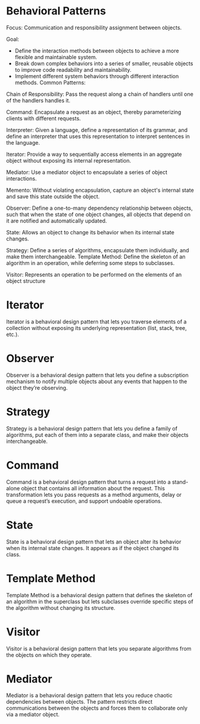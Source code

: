 # Behavioral Patterns

Focus: Communication and responsibility assignment between objects.

Goal:
+ Define the interaction methods between objects to achieve a more flexible and maintainable system.
+ Break down complex behaviors into a series of smaller, reusable objects to improve code readability and maintainability.
+ Implement different system behaviors through different interaction methods.
Common Patterns:

Chain of Responsibility: Pass the request along a chain of handlers until one of the handlers handles it.

Command: Encapsulate a request as an object, thereby parameterizing clients with different requests.

Interpreter: Given a language, define a representation of its grammar, and define an interpreter that uses this representation to interpret sentences in the language.

Iterator: Provide a way to sequentially access elements in an aggregate object without exposing its internal representation.

Mediator: Use a mediator object to encapsulate a series of object interactions.

Memento: Without violating encapsulation, capture an object's internal state and save this state outside the object.

Observer: Define a one-to-many dependency relationship between objects, such that when the state of one object changes, all objects that depend on it are notified and automatically updated.

State: Allows an object to change its behavior when its internal state changes.

Strategy: Define a series of algorithms, encapsulate them individually, and make them interchangeable.
Template Method: Define the skeleton of an algorithm in an operation, while deferring some steps to subclasses.

Visitor: Represents an operation to be performed on the elements of an object structure


# Iterator
Iterator is a behavioral design pattern that lets you traverse elements of a collection without exposing its underlying representation (list, stack, tree, etc.).

# Observer
Observer is a behavioral design pattern that lets you define a subscription mechanism to notify multiple objects about any events that happen to the object they’re observing.


# Strategy
Strategy is a behavioral design pattern that lets you define a family of algorithms, put each of them into a separate class, and make their objects interchangeable.

# Command 
Command is a behavioral design pattern that turns a request into a stand-alone object that contains all information about the request. This transformation lets you pass requests as a method arguments, delay or queue a request’s execution, and support undoable operations.

# State
State is a behavioral design pattern that lets an object alter its behavior when its internal state changes. It appears as if the object changed its class.


# Template Method
Template Method is a behavioral design pattern that defines the skeleton of an algorithm in the superclass but lets subclasses override specific steps of the algorithm without changing its structure.

# Visitor
Visitor is a behavioral design pattern that lets you separate algorithms from the objects on which they operate.

# Mediator
Mediator is a behavioral design pattern that lets you reduce chaotic dependencies between objects. The pattern restricts direct communications between the objects and forces them to collaborate only via a mediator object.